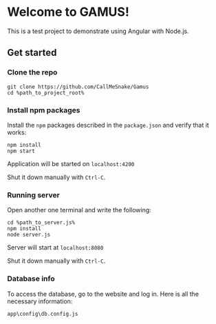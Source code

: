 # Welcome to GAMUS!

This is a test project to demonstrate using Angular with Node.js.

## Get started

### Clone the repo

```shell
git clone https://github.com/CallMeSnake/Gamus
cd %path_to_project_root%
```

### Install npm packages

Install the `npm` packages described in the `package.json` and verify that it works:

```shell
npm install
npm start
```

Application will be started on `localhost:4200`

Shut it down manually with `Ctrl-C`.

### Running server

Open another one terminal and write the following:

```shell
cd %path_to_server.js%
npm install
node server.js
```

Server will start at `localhost:8080`

Shut it down manually with `Ctrl-C`.

### Database info

To access the database, go to the website and log in. Here is all the necessary information:

`app\config\db.config.js`
